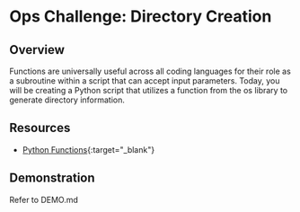 # Ops Challenge: Directory Creation

## Overview

Functions are universally useful across all coding languages for their role as a subroutine within a script that can accept input parameters. Today, you will be creating a Python script that utilizes a function from the os library to generate directory information.

## Resources

- [Python Functions](https://www.w3schools.com/python/python_functions.asp){:target="_blank"}

## Demonstration

Refer to DEMO.md
